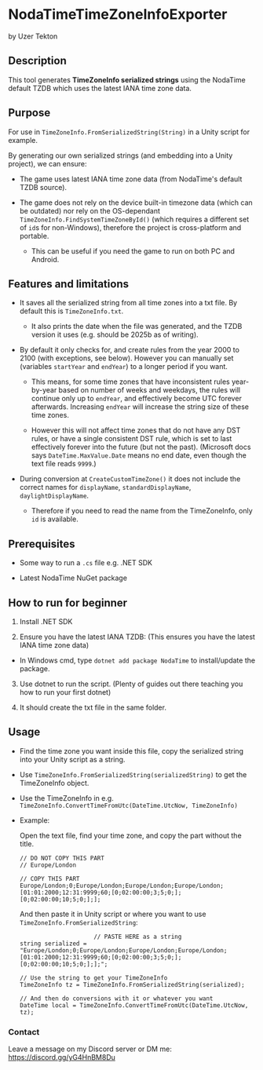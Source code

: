 # NodaTimeTimeZoneInfoExporter

by Uzer Tekton

## Description

This tool generates **TimeZoneInfo serialized strings** using the NodaTime default TZDB which uses the latest IANA time zone data.

## Purpose

For use in `TimeZoneInfo.FromSerializedString(String)` in a Unity script for example.

By generating our own serialized strings (and embedding into a Unity project), we can ensure:

  - The game uses latest IANA time zone data (from NodaTime's default TZDB source).

  - The game does not rely on the device built-in timezone data (which can be outdated) nor rely on the OS-dependant `TimeZoneInfo.FindSystemTimeZoneById()` (which requires a different set of `id`s for non-Windows), therefore the project is cross-platform and portable.

    - This can be useful if you need the game to run on both PC and Android.

## Features and limitations

- It saves all the serialized string from all time zones into a txt file. By default this is `TimeZoneInfo.txt`.

  - It also prints the date when the file was generated, and the TZDB version it uses (e.g. should be 2025b as of writing).

- By default it only checks for, and create rules from the year 2000 to 2100 (with exceptions, see below). However you can manually set (variables `startYear` and `endYear`) to a longer period if you want.

  - This means, for some time zones that have inconsistent rules year-by-year based on number of weeks and weekdays, the rules will continue only up to `endYear`, and effectively become UTC forever afterwards. Increasing `endYear` will increase the string size of these time zones.

  - However this will not affect time zones that do not have any DST rules, or have a single consistent DST rule, which is set to last effectively forever into the future (but not the past). (Microsoft docs says `DateTime.MaxValue.Date` means no end date, even though the text file reads `9999`.)

- During conversion at `CreateCustomTimeZone()` it does not include the correct names for `displayName`, `standardDisplayName`, `daylightDisplayName`.

  - Therefore if you need to read the name from the TimeZoneInfo, only `id` is available.


## Prerequisites

- Some way to run a `.cs` file e.g. .NET SDK

- Latest NodaTime NuGet package


## How to run for beginner

1. Install .NET SDK

2. Ensure you have the latest IANA TZDB: (This ensures you have the latest IANA time zone data)

  - In Windows cmd, type `dotnet add package NodaTime` to install/update the package.
  
3. Use dotnet to run the script. (Plenty of guides out there teaching you how to run your first dotnet)

4. It should create the txt file in the same folder.

## Usage

- Find the time zone you want inside this file, copy the serialized string into your Unity script as a string.

- Use `TimeZoneInfo.FromSerializedString(serializedString)` to get the TimeZoneInfo object.

- Use the TimeZoneInfo in e.g. `TimeZoneInfo.ConvertTimeFromUtc(DateTime.UtcNow, TimeZoneInfo)`

- Example:

  Open the text file, find your time zone, and copy the part without the title.
  
  ```
  // DO NOT COPY THIS PART
  // Europe/London
  
  // COPY THIS PART
  Europe/London;0;Europe/London;Europe/London;Europe/London;[01:01:2000;12:31:9999;60;[0;02:00:00;3;5;0;];[0;02:00:00;10;5;0;];];
  
  ```
  
  And then paste it in Unity script or where you want to use `TimeZoneInfo.FromSerializedString`:
  
  ```
                       // PASTE HERE as a string
  string serialized = "Europe/London;0;Europe/London;Europe/London;Europe/London;[01:01:2000;12:31:9999;60;[0;02:00:00;3;5;0;];[0;02:00:00;10;5;0;];];";
  
  // Use the string to get your TimeZoneInfo
  TimeZoneInfo tz = TimeZoneInfo.FromSerializedString(serialized);
  
  // And then do conversions with it or whatever you want
  DateTime local = TimeZoneInfo.ConvertTimeFromUtc(DateTime.UtcNow, tz);
  ```

### Contact

Leave a message on my Discord server or DM me: https://discord.gg/yG4HnBM8Du
